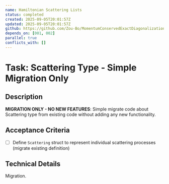 ```yaml
---
name: Hamiltonian Scattering Lists
status: completed
created: 2025-09-05T20:01:57Z
updated: 2025-09-05T20:01:57Z
github: https://github.com/Zou-Bo/MomentumConservedExactDiagonalization.jl/issues/5
depends_on: [001, 002]
parallel: true
conflicts_with: []
---
```


# Task: Scattering Type - Simple Migration Only

## Description
**MIGRATION ONLY - NO NEW FEATURES**: Simple migrate code about Scattering type from existing code without adding any new functionality.

## Acceptance Criteria
- [ ] Define `Scattering` struct to represent individual scattering processes (migrate existing definition)

## Technical Details

Migration.
